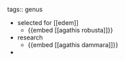 tags:: genus

- selected for [[edem]]
	- {{embed [[agathis robusta]]}}
- research
	- {{embed [[agathis dammara]]}}
-